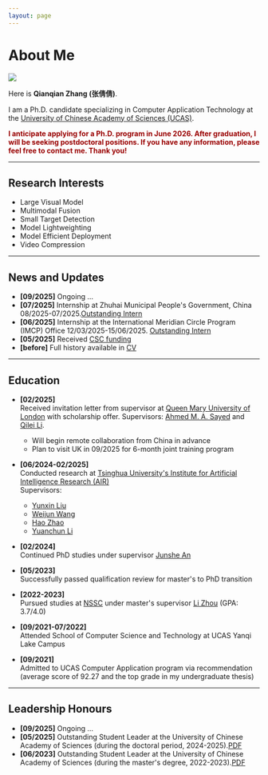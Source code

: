 ```yaml
---
layout: page
---
```


# About Me

<img src="https://laulen.github.io/qianqianzhang2.jpg" class="floatpic">

Here is **Qianqian Zhang (张倩倩)**.<br>

I am a Ph.D. candidate specializing in Computer Application Technology at the [University of Chinese Academy of Sciences (UCAS)](https://www.ucas.edu.cn/).

**<font color="#990000">I anticipate applying for a Ph.D. program in June 2026. After graduation, I will be seeking postdoctoral positions. If you have any information, please feel free to contact me. Thank you!</font>**

---

## Research Interests

- Large Visual Model
- Multimodal Fusion
- Small Target Detection
- Model Lightweighting
- Model Efficient Deployment
- Video Compression


---

## News and Updates
- **[09/2025]** Ongoing ...
- **[07/2025]** Internship at Zhuhai Municipal People's Government, China 08/2025-07/2025.[Outstanding Intern](https://laulen.github.io/file/zhuhai.pdf)
- **[06/2025]** Internship at the International Meridian Circle Program (IMCP) Office 12/03/2025-15/06/2025. [Outstanding Intern](https://laulen.github.io/file/imcp.pdf)
- **[05/2025]** Received [CSC funding](https://laulen.github.io/file/csc.pdf)
- **[before]** Full history available in [CV](https://laulen.github.io/file/CV-qianqianzhang.pdf)

---

## Education

- **[02/2025]**  
  Received invitation letter from supervisor at [Queen Mary University of London](https://www.qmul.ac.uk/) with scholarship offer. Supervisors: [Ahmed M. A. Sayed](http://www.eecs.qmul.ac.uk/~ahmed/) and [Qilei Li](https://li.qilei.me/).  
  - Will begin remote collaboration from China in advance
  - Plan to visit UK in 09/2025 for 6-month joint training program

- **[06/2024-02/2025]**  
  Conducted research at [Tsinghua University's Institute for Artificial Intelligence Research (AIR)](https://air.tsinghua.edu.cn/)  
  Supervisors: 
  - [Yunxin Liu](https://yunxinliu.github.io/)
  - [Weijun Wang](https://weijunalexwang.github.io/) 
  - [Hao Zhao](https://sites.google.com/view/fromandto)
  - [Yuanchun Li](https://yuanchun-li.github.io/)

- **[02/2024]**  
  Continued PhD studies under supervisor [Junshe An](https://people.ucas.ac.cn/~0000637)

- **[05/2023]**  
  Successfully passed qualification review for master's to PhD transition

- **[2022-2023]**  
  Pursued studies at [NSSC](http://www.nssc.ac.cn/) under master's supervisor [Li Zhou](https://people.ucas.ac.cn/~0020524) (GPA: 3.7/4.0)

- **[09/2021-07/2022]**  
  Attended School of Computer Science and Technology at UCAS Yanqi Lake Campus

- **[09/2021]**  
  Admitted to UCAS Computer Application program via recommendation (average score of 92.27 and the top grade in my undergraduate thesis)

---

## Leadership Honours
- **[09/2025]** Ongoing ...
- **[05/2025]** Outstanding Student Leader at the University of Chinese Academy of Sciences (during the doctoral period, 2024-2025).[PDF](https://laulen.github.io/file/youxiu.pdf)
- **[06/2023]** Outstanding Student Leader at the University of Chinese Academy of Sciences (during the master's degree, 2022-2023).[PDF](https://laulen.github.io/file/youxiu1.pdf)


<!-- 
## News and Updates
**[02/2025]**: I received an invitation letter from a supervisor at [Queen Mary University of London](https://www.qmul.ac.uk/), along with a scholarship offer from the university. My supervisors there are [Ahmed M. A. Sayed](http://www.eecs.qmul.ac.uk/~ahmed/) and [Qilei Li](https://li.qilei.me/). I will begin collaborating with them remotely from China in advance. If all goes well, I will travel to the UK in 09/2025 for a 6-month joint training program.

**[06/2024-02/2025]**: I resided at **UCAS's Zhongguancun Campus** and conducted research at the Institute for Artificial Intelligence Research (AIR) of **Tsinghua University**. My mentors, [Yunxin Liu](https://yunxinliu.github.io/), [Weijun Wang](https://weijunalexwang.github.io/), [Hao Zhao](https://sites.google.com/view/fromandto), and [Yuanchun Li](https://yuanchun-li.github.io/), broadened my horizons, and I learned a great deal from them.

**[02/2024]**: I continued my studies as a Ph.D. student under the supervision of my doctoral advisor, [Junshe An](https://people.ucas.ac.cn/~0000637).

**[05/2023]**: I successfully passed the qualification review for transitioning from a master's to a Ph.D. program.

**[2022-2023]**: I pursued my studies at the National Space Science Center of the Chinese Academy of Sciences [NSSC](http://www.nssc.ac.cn/) in **Huairou District**, under the guidance of my master's supervisor, [Li Zhou](https://people.ucas.ac.cn/~0020524).

**[09/2021-07/2022]**: I attended the School of Computer Science and Technology at **UCAS's Yanqi Lake Campus** for intensive coursework.

**[09/2021]**: I was recommended for admission to the Computer Application program at the University of Chinese Academy of Sciences **without examination**, as an academic master's student, with a comprehensive average score of 92.27 and the top grade in my undergraduate thesis within my major. -->

